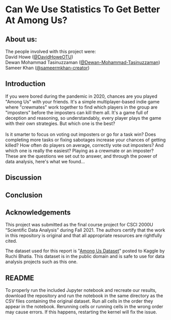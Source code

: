# Can We Use Statistics To Get Better At Among Us?

## About us:
The people involved with this project were: \
David Howe ([@DavidHoweOTU](https://github.com/DavidHoweOTU)) \
Dewan Mohammad Tasinuzzaman ([@Dewan-Mohammad-Tasinuzzaman](https://github.com/Dewan-Mohammad-Tasinuzzaman)) \
Sameer Khan ([@sameermkhan-creator](https://github.com/sameermkhan-creator))

## Introduction
If you were bored during the pandemic in 2020, chances are you played "Among Us" with your friends.
It's a simple multiplayer-based indie game where "crewmates" work together to find which players in the group
are "imposters" before the imposters can kill them all. It's a game full of deception and reasoning, so
understandably, every player plays the game with their own strategies. But which one is the best? \
\
Is it smarter to focus on voting out imposters or go for a task win? Does completing more tasks or fixing sabotages increase your chances of getting killed? How often do players on average, correctly vote out imposters? And which one is really the easiest? Playing as a crewmate or an imposter? These are the questions we set out to answer, and through the power of data analysis, here's what we found...

## Discussion

## Conclusion

## Acknowledgements
This project was submitted as the final course project for CSCI 2000U “Scientific 
Data Analysis” during Fall 2021. The authors certify that the work in this 
repository is original and that all appropriate resources are rightfully cited.

The dataset used for this report is "[Among Us Dataset](https://www.kaggle.com/ruchi798/among-us-dataset)" posted to Kaggle by Ruchi Bhatia. This dataset is in the public domain and is safe to use for data analysis projects such as this one.

## README
To properly run the included Jupyter notebook and recreate our results, download the repository and run 
the notebook in the same directory as the CSV files containing the original dataset. Run all cells 
in the order they appear in the notebook. Rerunning cells or running cells in the wrong order
may cause errors. If this happens, restarting the kernel will fix the issue.
